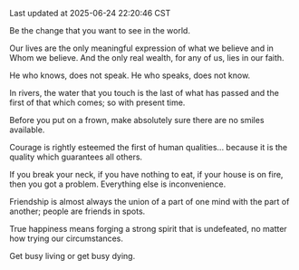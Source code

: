 Last updated at 2025-06-24 22:20:46 CST

Be the change that you want to see in the world.

Our lives are the only meaningful expression of what we believe and in Whom we believe. And the only real wealth, for any of us, lies in our faith.

He who knows, does not speak. He who speaks, does not know.

In rivers, the water that you touch is the last of what has passed and the first of that which comes; so with present time.

Before you put on a frown, make absolutely sure there are no smiles available.

Courage is rightly esteemed the first of human qualities... because it is the quality which guarantees all others.

If you break your neck, if you have nothing to eat, if your house is on fire, then you got a problem. Everything else is inconvenience.

Friendship is almost always the union of a part of one mind with the part of another; people are friends in spots.

True happiness means forging a strong spirit that is undefeated, no matter how trying our circumstances.

Get busy living or get busy dying.

